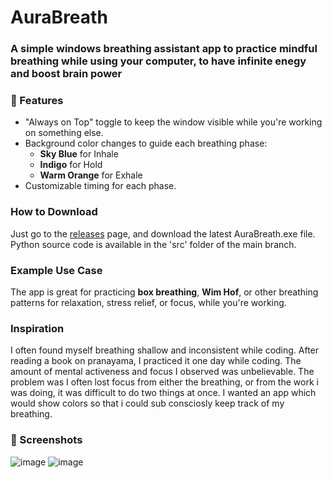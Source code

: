 # AuraBreath
### A simple windows breathing assistant app to practice mindful breathing while using your computer, to have infinite enegy and boost brain power


### 🌟 Features

- "Always on Top" toggle to keep the window visible while you're working on something else.
- Background color changes to guide each breathing phase:
  - **Sky Blue** for Inhale
  - **Indigo** for Hold
  - **Warm Orange** for Exhale
- Customizable timing for each phase.

### How to Download
Just go to the [releases](https://github.com/Rushikesh-Malave-175/AuraBreath/releases) page, and download the latest AuraBreath.exe file.
Python source code is available in the 'src' folder of the main branch.

### Example Use Case
The app is great for practicing **box breathing**, **Wim Hof**, or other breathing patterns for relaxation, stress relief, or focus, while you're working.

### Inspiration
I often found myself breathing shallow and inconsistent while coding. After reading a book on pranayama, I practiced it one day while coding. The amount of mental activeness and focus I observed was unbelievable. The problem was I often lost focus from either the breathing, or from the work i was doing, it was difficult to do two things at once. I wanted an app which would show colors so that i could sub consciosly keep track of my breathing.




### 📸 Screenshots
![image](https://github.com/user-attachments/assets/5f0bfd67-bd96-495c-835b-d8b0bd3dda82)
![image](https://github.com/user-attachments/assets/1af807b3-f907-4e5c-9779-a53bb5456bcc)




